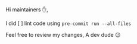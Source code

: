 Hi maintainers ✋,

I did
[ ] lint code using `pre-commit run --all-files`

Feel free to review my changes,
A dev dude 😉
